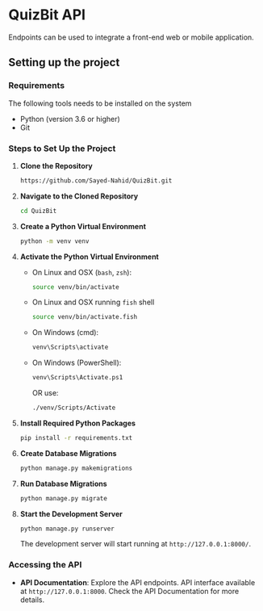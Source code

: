 # QuizBit API
Endpoints can be used to integrate a front-end web or mobile application.

## Setting up the project
### Requirements
The following tools needs to be installed on the system
- Python (version 3.6 or higher)
- Git

### Steps to Set Up the Project
1. **Clone the Repository**
   ```bash
   https://github.com/Sayed-Nahid/QuizBit.git
   ```
   
2. **Navigate to the Cloned Repository**
   ```bash
   cd QuizBit
   ```

3. **Create a Python Virtual Environment**
   ```bash
   python -m venv venv
   ```

4. **Activate the Python Virtual Environment**
   - On Linux and OSX (`bash`, `zsh`):
     ```bash
     source venv/bin/activate
     ```
   - On Linux and OSX running `fish` shell
      ```bash
      source venv/bin/activate.fish
      ```
   - On Windows (cmd):
     ```bash
     venv\Scripts\activate
     ```
   - On Windows (PowerShell):
     ```bash
     venv\Scripts\Activate.ps1
     ```
     OR use:
     ```bash
     ./venv/Scripts/Activate
     ```
     
5. **Install Required Python Packages**
   ```bash
   pip install -r requirements.txt
   ```

6. **Create Database Migrations**
   ```bash
   python manage.py makemigrations
   ```

7. **Run Database Migrations**
   ```bash
   python manage.py migrate
   ```

8. **Start the Development Server**
   ```bash
   python manage.py runserver
   ```

   The development server will start running at `http://127.0.0.1:8000/`.

### Accessing the API

- **API Documentation**: Explore the API endpoints. API interface available at `http://127.0.0.1:8000`. Check the API Documentation for more details.
